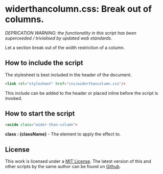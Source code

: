 # widerthancolumn.css: Break out of columns.

*DEPRICATION WARNING: the functionality in this script has been superceeded / trivialised by updated web standards.*

Let a section break out of the width restriction of a column.

## How to include the script

The stylesheet is best included in the header of the document.

```html
<link rel="stylesheet" href="css/widerthancolumn.css"/>
```

This include can be added to the header or placed inline before the script is invoked.

## How to start the script

```html
<aside class="wider-than-column">
```

**class : {className}** - The element to apply the effect to.

## License

This work is licensed under a [MIT License](https://opensource.org/licenses/MIT). The latest version of this and other scripts by the same author can be found on [Github](https://github.com/WoollyMittens).
